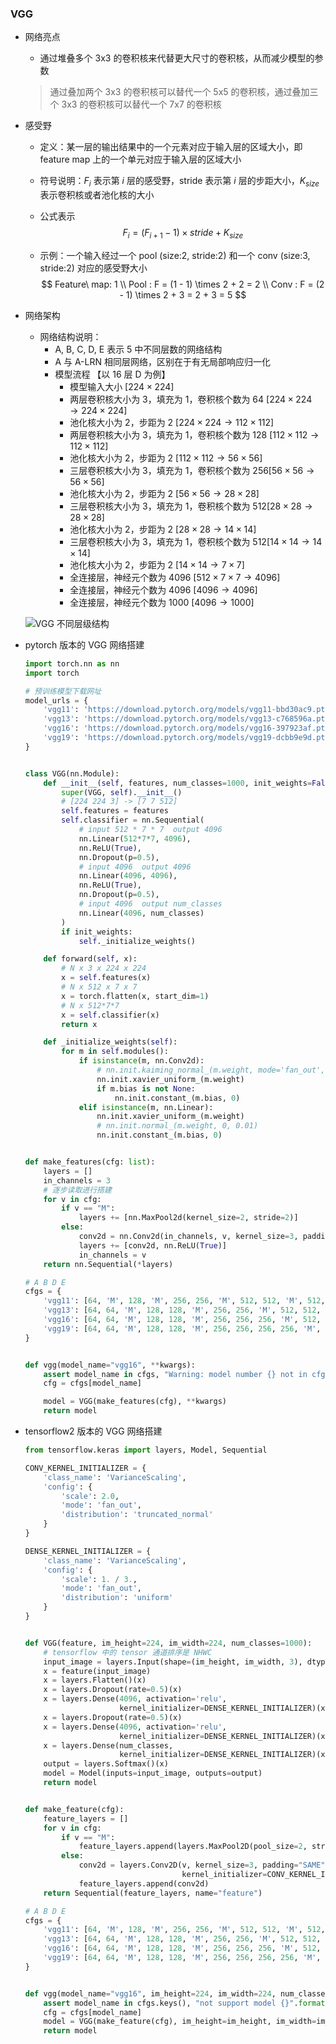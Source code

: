 ### VGG 

- 网络亮点

  - 通过堆叠多个 3x3 的卷积核来代替更大尺寸的卷积核，从而减少模型的参数

  > 通过叠加两个 3x3 的卷积核可以替代一个 5x5 的卷积核，通过叠加三个 3x3 的卷积核可以替代一个 7x7 的卷积核

- 感受野

  - 定义：某一层的输出结果中的一个元素对应于输入层的区域大小，即 feature map 上的一个单元对应于输入层的区域大小

  - 符号说明：$F_i$ 表示第 $i$ 层的感受野，stride 表示第 $i$ 层的步距大小，$K_{size}$ 表示卷积核或者池化核的大小

  - 公式表示
    $$
    F_i = (F_{i+1}-1) \times stride + K_{size}
    $$

  - 示例：一个输入经过一个 pool (size:2, stride:2) 和一个 conv (size:3, stride:2) 对应的感受野大小
    $$
    Feature\ map: 1 \\
        Pool : F = (1 - 1) \times 2 + 2 = 2 \\
        Conv : F = (2 - 1) \times 2 + 3 = 2 + 3 = 5
    $$

- 网络架构

  - 网络结构说明：
    - A, B, C, D, E 表示 5 中不同层数的网络结构
    - A 与 A-LRN 相同层网络，区别在于有无局部响应归一化
    - 模型流程 【以 16 层 D 为例】
      - 模型输入大小 [$224 \times 224$]
      - 两层卷积核大小为 3，填充为 1，卷积核个数为 64 [$224 \times 224 \rightarrow 224 \times 224$]
      - 池化核大小为 2，步距为 2 [$224 \times 224 \rightarrow 112\times 112$]
      - 两层卷积核大小为 3，填充为 1，卷积核个数为 128 [$112\times 112 \rightarrow 112\times 112$]
      - 池化核大小为 2，步距为 2 [$112\times 112\rightarrow 56\times 56$]
      - 三层卷积核大小为 3，填充为 1，卷积核个数为 256[$56\times 56\rightarrow 56\times 56$]
      - 池化核大小为 2，步距为 2 [$56\times 56\rightarrow 28\times 28$]
      - 三层卷积核大小为 3，填充为 1，卷积核个数为 512[$28\times 28\rightarrow 28\times 28$]
      - 池化核大小为 2，步距为 2 [$28 \times 28\rightarrow 14\times 14$]
      - 三层卷积核大小为 3，填充为 1，卷积核个数为 512[$14\times 14\rightarrow 14\times 14$]
      - 池化核大小为 2，步距为 2 [$14\times 14\rightarrow 7\times 7$]
      - 全连接层，神经元个数为 4096 [$512\times 7 \times 7 \rightarrow 4096$]
      - 全连接层，神经元个数为 4096 [$4096 \rightarrow 4096$]
      - 全连接层，神经元个数为 1000 [$4096 \rightarrow 1000$]

  ![VGG 不同层级结构](https://cdn.jsdelivr.net/gh/cjl960828/Deep_Learning_Task/Image_Classification/img/VGG.png)

- pytorch 版本的 VGG 网络搭建

  ```python
  import torch.nn as nn
  import torch
  
  # 预训练模型下载网址
  model_urls = {
      'vgg11': 'https://download.pytorch.org/models/vgg11-bbd30ac9.pth',
      'vgg13': 'https://download.pytorch.org/models/vgg13-c768596a.pth',
      'vgg16': 'https://download.pytorch.org/models/vgg16-397923af.pth',
      'vgg19': 'https://download.pytorch.org/models/vgg19-dcbb9e9d.pth'
  }
  
  
  class VGG(nn.Module):
      def __init__(self, features, num_classes=1000, init_weights=False):
          super(VGG, self).__init__()
          # [224 224 3] -> [7 7 512]
          self.features = features
          self.classifier = nn.Sequential(
              # input 512 * 7 * 7  output 4096
              nn.Linear(512*7*7, 4096),
              nn.ReLU(True),
              nn.Dropout(p=0.5),
              # input 4096  output 4096
              nn.Linear(4096, 4096),
              nn.ReLU(True),
              nn.Dropout(p=0.5),
              # input 4096  output num_classes
              nn.Linear(4096, num_classes)
          )
          if init_weights:
              self._initialize_weights()
  
      def forward(self, x):
          # N x 3 x 224 x 224
          x = self.features(x)
          # N x 512 x 7 x 7
          x = torch.flatten(x, start_dim=1)
          # N x 512*7*7
          x = self.classifier(x)
          return x
  
      def _initialize_weights(self):
          for m in self.modules():
              if isinstance(m, nn.Conv2d):
                  # nn.init.kaiming_normal_(m.weight, mode='fan_out', nonlinearity='relu')
                  nn.init.xavier_uniform_(m.weight)
                  if m.bias is not None:
                      nn.init.constant_(m.bias, 0)
              elif isinstance(m, nn.Linear):
                  nn.init.xavier_uniform_(m.weight)
                  # nn.init.normal_(m.weight, 0, 0.01)
                  nn.init.constant_(m.bias, 0)
  
  
  def make_features(cfg: list):
      layers = []
      in_channels = 3
      # 逐步读取进行搭建
      for v in cfg:
          if v == "M":
              layers += [nn.MaxPool2d(kernel_size=2, stride=2)]
          else:
              conv2d = nn.Conv2d(in_channels, v, kernel_size=3, padding=1)
              layers += [conv2d, nn.ReLU(True)]
              in_channels = v
      return nn.Sequential(*layers)
  
  # A B D E
  cfgs = {
      'vgg11': [64, 'M', 128, 'M', 256, 256, 'M', 512, 512, 'M', 512, 512, 'M'],
      'vgg13': [64, 64, 'M', 128, 128, 'M', 256, 256, 'M', 512, 512, 'M', 512, 512, 'M'],
      'vgg16': [64, 64, 'M', 128, 128, 'M', 256, 256, 256, 'M', 512, 512, 512, 'M', 512, 512, 512, 'M'],
      'vgg19': [64, 64, 'M', 128, 128, 'M', 256, 256, 256, 256, 'M', 512, 512, 512, 512, 'M', 512, 512, 512, 512, 'M'],
  }
  
  
  def vgg(model_name="vgg16", **kwargs):
      assert model_name in cfgs, "Warning: model number {} not in cfgs dict!".format(model_name)
      cfg = cfgs[model_name]
  
      model = VGG(make_features(cfg), **kwargs)
      return model
  
  ```

- tensorflow2 版本的 VGG 网络搭建

  ```python
  from tensorflow.keras import layers, Model, Sequential
  
  CONV_KERNEL_INITIALIZER = {
      'class_name': 'VarianceScaling',
      'config': {
          'scale': 2.0,
          'mode': 'fan_out',
          'distribution': 'truncated_normal'
      }
  }
  
  DENSE_KERNEL_INITIALIZER = {
      'class_name': 'VarianceScaling',
      'config': {
          'scale': 1. / 3.,
          'mode': 'fan_out',
          'distribution': 'uniform'
      }
  }
  
  
  def VGG(feature, im_height=224, im_width=224, num_classes=1000):
      # tensorflow 中的 tensor 通道排序是 NHWC
      input_image = layers.Input(shape=(im_height, im_width, 3), dtype="float32")
      x = feature(input_image)
      x = layers.Flatten()(x)
      x = layers.Dropout(rate=0.5)(x)
      x = layers.Dense(4096, activation='relu',
                       kernel_initializer=DENSE_KERNEL_INITIALIZER)(x)
      x = layers.Dropout(rate=0.5)(x)
      x = layers.Dense(4096, activation='relu',
                       kernel_initializer=DENSE_KERNEL_INITIALIZER)(x)
      x = layers.Dense(num_classes,
                       kernel_initializer=DENSE_KERNEL_INITIALIZER)(x)
      output = layers.Softmax()(x)
      model = Model(inputs=input_image, outputs=output)
      return model
  
  
  def make_feature(cfg):
      feature_layers = []
      for v in cfg:
          if v == "M":
              feature_layers.append(layers.MaxPool2D(pool_size=2, strides=2))
          else:
              conv2d = layers.Conv2D(v, kernel_size=3, padding="SAME", activation="relu",
                                     kernel_initializer=CONV_KERNEL_INITIALIZER)
              feature_layers.append(conv2d)
      return Sequential(feature_layers, name="feature")
  
  # A B D E
  cfgs = {
      'vgg11': [64, 'M', 128, 'M', 256, 256, 'M', 512, 512, 'M', 512, 512, 'M'],
      'vgg13': [64, 64, 'M', 128, 128, 'M', 256, 256, 'M', 512, 512, 'M', 512, 512, 'M'],
      'vgg16': [64, 64, 'M', 128, 128, 'M', 256, 256, 256, 'M', 512, 512, 512, 'M', 512, 512, 512, 'M'],
      'vgg19': [64, 64, 'M', 128, 128, 'M', 256, 256, 256, 256, 'M', 512, 512, 512, 512, 'M', 512, 512, 512, 512, 'M'],
  }
  
  
  def vgg(model_name="vgg16", im_height=224, im_width=224, num_classes=1000):
      assert model_name in cfgs.keys(), "not support model {}".format(model_name)
      cfg = cfgs[model_name]
      model = VGG(make_feature(cfg), im_height=im_height, im_width=im_width, num_classes=num_classes)
      return model
  
  ```

  